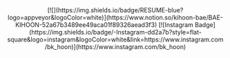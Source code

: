 <div align=center>
[![](https://img.shields.io/badge/RESUME-blue?logo=appveyor&logoColor=white)](https://www.notion.so/kihoon-bae/BAE-KIHOON-52a67b3489ee49aca01f89326aead3f3)  
[![Instagram Badge](https://img.shields.io/badge/-Instagram-dd2a7b?style=flat-square&logo=instagram&logoColor=white&link=https://www.instagram.com/bk_hoon)](https://www.instagram.com/bk_hoon)
</div>


